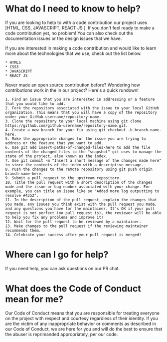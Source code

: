 # What do I need to know to help?

If you are looking to help to with a code contribution our project uses [HTML, CSS, JAVASCRIPT, REACT JS ]. If you don't feel ready to make a code contribution yet, no problem! You can also check out the documentation issues or the design issues that we have.

If you are interested in making a code contribution and would like to learn more about the technologies that we use, check out the list below.

    * HTML5
    * CSS3
    * JAVASCRIPT
    * REACT JS

Never made an open source contribution before? Wondering how contributions work in the in our project? Here's a quick rundown!

    1. Find an issue that you are interested in addressing or a feature that you would like to add.
    2. Fork the repository associated with the issue to your local GitHub organization. This means that you will have a copy of the repository under your-GitHub-username/repository-name.
    3. Clone the repository to your local machine using git clone https://github.com/github-username/repository-name.git.
    4. Create a new branch for your fix using git checkout -b branch-name-here.
    5. Make the appropriate changes for the issue you are trying to address or the feature that you want to add.
    6. Use git add insert-paths-of-changed-files-here to add the file contents of the changed files to the "snapshot" git uses to manage the state of the project, also known as the index.
    7. Use git commit -m "Insert a short message of the changes made here" to store the contents of the index with a descriptive message.
    8. Push the changes to the remote repository using git push origin branch-name-here.
    9. Submit a pull request to the upstream repository.
    10. Title the pull request with a short description of the changes made and the issue or bug number associated with your change. For example, you can title an issue like so "Added more log outputting to resolve #4352".
    11. In the description of the pull request, explain the changes that you made, any issues you think exist with the pull request you made, and any questions you have for the maintainer. It's OK if your pull request is not perfect (no pull request is), the reviewer will be able to help you fix any problems and improve it!
    12. Wait for the pull request to be reviewed by a maintainer.
    13. Make changes to the pull request if the reviewing maintainer recommends them.
    14. Celebrate your success after your pull request is merged!

# Where can I go for help?
If you need help, you can ask questions on our PR chat.

# What does the Code of Conduct mean for me?
Our Code of Conduct means that you are responsible for treating everyone on the project with respect and courtesy regardless of their identity. If you are the victim of any inappropriate behavior or comments as described in our Code of Conduct, we are here for you and will do the best to ensure that the abuser is reprimanded appropriately, per our code.
